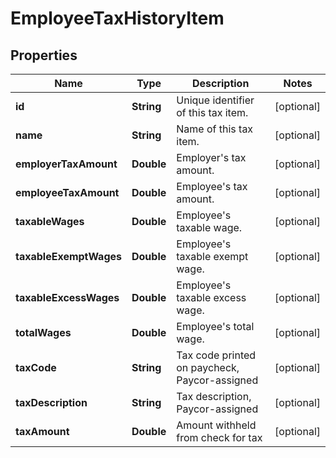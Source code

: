 

# EmployeeTaxHistoryItem


## Properties

| Name | Type | Description | Notes |
|------------ | ------------- | ------------- | -------------|
|**id** | **String** | Unique identifier of this tax item. |  [optional] |
|**name** | **String** | Name of this tax item. |  [optional] |
|**employerTaxAmount** | **Double** | Employer&#39;s tax amount. |  [optional] |
|**employeeTaxAmount** | **Double** | Employee&#39;s tax amount. |  [optional] |
|**taxableWages** | **Double** | Employee&#39;s taxable wage. |  [optional] |
|**taxableExemptWages** | **Double** | Employee&#39;s taxable exempt wage. |  [optional] |
|**taxableExcessWages** | **Double** | Employee&#39;s taxable excess wage. |  [optional] |
|**totalWages** | **Double** | Employee&#39;s total wage. |  [optional] |
|**taxCode** | **String** | Tax code printed on paycheck, Paycor-assigned |  [optional] |
|**taxDescription** | **String** | Tax description, Paycor-assigned |  [optional] |
|**taxAmount** | **Double** | Amount withheld from check for tax |  [optional] |



